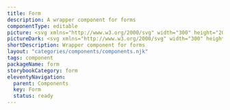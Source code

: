 ```yaml
---
title: Form
description: A wrapper component for forms
componentType: editable
picture: <svg xmlns="http://www.w3.org/2000/svg" width="300" height="200" fill="none" aria-labelledby="formTitle formDesc" role="img"><title id="formTitle">Illustration of the form component.</title><desc id="formDesc">An illustrated form component representing form component card.</desc><path fill="#D5D5D5" d="M229.159 48H70.841a.834.834 0 0 0-.841.826v20.348c0 .456.377.826.841.826H229.16c.464 0 .841-.37.841-.826V48.826a.834.834 0 0 0-.841-.826Z"/><path fill="#222" d="M70 39.87v-7.097h4.474v1.35H71.6v1.643h2.46v1.35H71.6v2.753H70ZM77.704 40c-.457 0-.889-.109-1.295-.327a2.586 2.586 0 0 1-.969-.968c-.246-.428-.37-.94-.37-1.535 0-.602.124-1.114.37-1.535.247-.42.57-.74.97-.957a2.633 2.633 0 0 1 2.579 0c.399.217.722.537.968.957.247.421.37.933.37 1.535 0 .595-.123 1.107-.37 1.535-.246.42-.57.744-.968.968a2.64 2.64 0 0 1-1.285.327Zm0-1.295a.812.812 0 0 0 .74-.414c.167-.283.25-.656.25-1.12 0-.473-.083-.846-.25-1.122a.812.812 0 0 0-.74-.414c-.333 0-.584.138-.75.414-.16.276-.24.65-.24 1.121 0 .465.08.838.24 1.121.166.276.417.414.75.414ZM81.423 39.87v-5.4h1.306l.11.948h.043c.196-.363.432-.632.707-.806.276-.181.552-.272.828-.272.152 0 .279.011.38.033.102.014.19.04.262.076l-.261 1.382a1.99 1.99 0 0 0-.588-.087c-.203 0-.417.076-.642.229-.218.145-.4.399-.545.762v3.134h-1.6ZM85.76 39.87v-5.4h1.306l.11.697h.043c.225-.225.464-.417.718-.577.254-.166.559-.25.914-.25.385 0 .693.08.925.24.24.152.429.373.566.663.24-.246.494-.457.762-.63.269-.182.58-.273.936-.273.58 0 1.005.196 1.274.588.276.385.414.914.414 1.589v3.352h-1.6v-3.145c0-.392-.055-.66-.164-.806-.101-.145-.268-.217-.5-.217-.269 0-.577.174-.926.522v3.646h-1.6v-3.145c0-.392-.054-.66-.163-.806-.102-.145-.268-.217-.5-.217-.27 0-.574.174-.915.522v3.646h-1.6ZM97.402 39.87v-7.097h4.474v1.35h-2.874v1.643h2.46v1.35h-2.46v2.753h-1.6ZM102.979 39.87v-5.4h1.6v5.4h-1.6Zm.795-6.194c-.268 0-.486-.076-.653-.228a.785.785 0 0 1-.25-.61c0-.254.083-.457.25-.61.167-.152.385-.228.653-.228.269 0 .486.076.653.229.167.152.25.355.25.61a.785.785 0 0 1-.25.609c-.167.152-.384.228-.653.228ZM108.404 40c-.515 0-.98-.112-1.393-.337a2.469 2.469 0 0 1-.98-.97c-.239-.42-.359-.928-.359-1.523 0-.588.12-1.092.359-1.513.247-.42.566-.744.958-.969a2.379 2.379 0 0 1 1.23-.348c.515 0 .94.116 1.273.348.341.225.595.534.762.926.174.384.261.823.261 1.317 0 .138-.007.275-.021.413-.015.13-.029.229-.044.294h-3.232c.072.392.235.682.489.87.254.182.559.273.915.273.384 0 .772-.12 1.164-.36l.534.97a3.536 3.536 0 0 1-.926.446 3.248 3.248 0 0 1-.99.163Zm-1.197-3.418h1.948c0-.297-.073-.54-.218-.729-.138-.196-.366-.294-.685-.294a.971.971 0 0 0-.664.261c-.196.167-.323.421-.381.762ZM113.09 40c-.551 0-.936-.163-1.153-.49-.211-.334-.316-.773-.316-1.317V32.24h1.6v6.018c0 .167.029.283.087.349.065.065.131.098.196.098h.087c.029-.008.065-.015.109-.022l.196 1.186c-.087.037-.2.066-.338.087-.13.03-.286.044-.468.044ZM116.662 40c-.668 0-1.205-.25-1.611-.751-.399-.508-.599-1.2-.599-2.079 0-.588.106-1.092.316-1.513.218-.428.497-.754.838-.98a1.977 1.977 0 0 1 1.089-.337c.297 0 .547.05.751.152.203.102.395.24.577.414l-.066-.827v-1.84h1.6v7.63h-1.306l-.109-.533h-.043c-.189.189-.41.348-.664.479a1.755 1.755 0 0 1-.773.185Zm.414-1.306a.99.99 0 0 0 .468-.109c.145-.072.283-.2.413-.38v-2.21a1.156 1.156 0 0 0-.446-.273 1.407 1.407 0 0 0-.446-.076c-.254 0-.479.124-.675.37-.196.24-.294.617-.294 1.132 0 .53.083.922.25 1.176.174.247.418.37.73.37ZM123.284 39.87v-7.097h1.6v5.747h2.809v1.35h-4.409ZM130.148 40c-.494 0-.885-.156-1.176-.468a1.67 1.67 0 0 1-.435-1.165c0-.566.239-1.008.718-1.328.479-.319 1.252-.533 2.319-.642-.015-.24-.087-.428-.218-.566-.123-.145-.334-.217-.631-.217-.225 0-.454.043-.686.13a4.891 4.891 0 0 0-.74.36l-.577-1.056a5.34 5.34 0 0 1 1.088-.512c.392-.13.799-.196 1.22-.196.689 0 1.219.2 1.589.599.37.399.555 1.012.555 1.84v3.09h-1.306l-.109-.555h-.044c-.225.203-.468.37-.729.501a1.892 1.892 0 0 1-.838.185Zm.544-1.24c.181 0 .337-.04.468-.12.138-.088.276-.2.414-.338v-.947c-.566.073-.958.189-1.176.348-.217.153-.326.334-.326.545 0 .174.054.304.163.392a.79.79 0 0 0 .457.12ZM137.357 40c-.239 0-.482-.058-.729-.174a2.39 2.39 0 0 1-.675-.534h-.044l-.13.577h-1.252v-7.63h1.6v1.873l-.043.827c.21-.189.439-.334.685-.436.247-.108.494-.163.74-.163.436 0 .813.113 1.132.338.32.225.563.544.73.957.174.407.261.886.261 1.437 0 .617-.109 1.147-.327 1.59-.217.435-.5.768-.849 1a1.959 1.959 0 0 1-1.099.338Zm-.37-1.306c.276 0 .512-.127.707-.381.196-.254.294-.657.294-1.208 0-.973-.312-1.459-.936-1.459-.319 0-.627.163-.925.49v2.21c.145.13.29.22.435.272.146.05.287.076.425.076ZM143.183 40c-.515 0-.98-.112-1.393-.337a2.462 2.462 0 0 1-.98-.97c-.239-.42-.359-.928-.359-1.523 0-.588.12-1.092.359-1.513.247-.42.566-.744.958-.969a2.379 2.379 0 0 1 1.23-.348c.515 0 .939.116 1.273.348.341.225.595.534.762.926.174.384.261.823.261 1.317 0 .138-.007.275-.021.413-.015.13-.029.229-.044.294h-3.233c.073.392.236.682.49.87.254.182.559.273.915.273.384 0 .772-.12 1.164-.36l.533.97a3.514 3.514 0 0 1-.925.446 3.248 3.248 0 0 1-.99.163Zm-1.197-3.418h1.948c0-.297-.073-.54-.218-.729-.138-.196-.366-.294-.686-.294a.975.975 0 0 0-.664.261c-.195.167-.322.421-.38.762ZM147.869 40c-.551 0-.936-.163-1.153-.49-.211-.334-.316-.773-.316-1.317V32.24h1.6v6.018c0 .167.029.283.087.349.065.065.131.098.196.098h.087c.029-.008.065-.015.109-.022l.196 1.186c-.087.037-.2.066-.338.087-.13.03-.286.044-.468.044ZM70 80.884v-6.343h3.655v.677h-2.853v2.147h2.418v.676h-2.418v2.843H70ZM74.7 80.884v-4.699h.793v4.699H74.7Zm.406-5.666a.566.566 0 0 1-.386-.135.523.523 0 0 1-.145-.387.51.51 0 0 1 .145-.377.543.543 0 0 1 .386-.145.51.51 0 0 1 .532.522c0 .161-.052.29-.155.387a.53.53 0 0 1-.377.135ZM78.984 81c-.419 0-.799-.097-1.14-.29a2.153 2.153 0 0 1-.813-.85c-.2-.368-.3-.807-.3-1.316 0-.516.1-.957.3-1.324.206-.368.47-.651.793-.851.322-.2.66-.3 1.015-.3.6 0 1.06.2 1.383.6.329.4.493.934.493 1.605 0 .083-.003.167-.01.25a.944.944 0 0 1-.019.204h-3.171c.032.496.187.893.464 1.19.283.296.65.444 1.102.444.226 0 .432-.032.619-.097.193-.07.377-.16.55-.27l.281.522c-.2.129-.428.241-.686.338a2.384 2.384 0 0 1-.86.145Zm-1.479-2.843h2.514c0-.477-.103-.837-.31-1.082-.2-.252-.483-.377-.85-.377-.33 0-.626.128-.89.386-.258.252-.412.61-.464 1.073ZM82.717 81c-.296 0-.512-.09-.647-.27-.13-.188-.194-.452-.194-.794V74h.793v5.995c0 .122.023.212.068.27a.201.201 0 0 0 .154.078h.068a1.11 1.11 0 0 1 .106-.02l.107.6a.688.688 0 0 1-.184.058c-.07.013-.161.019-.27.019ZM85.945 81c-.586 0-1.057-.213-1.411-.638-.355-.432-.532-1.038-.532-1.818 0-.509.094-.947.28-1.315.194-.374.445-.66.755-.86.315-.2.65-.3 1.005-.3.27 0 .506.048.706.145.2.097.403.229.609.397l-.039-.803V74h.803v6.884h-.658l-.067-.551h-.03c-.18.18-.392.338-.637.474a1.658 1.658 0 0 1-.784.193Zm.174-.667c.413 0 .813-.216 1.2-.648V77.23c-.2-.18-.394-.306-.58-.377a1.41 1.41 0 0 0-.562-.116c-.25 0-.48.078-.686.232-.2.148-.361.358-.483.629a2.213 2.213 0 0 0-.184.938c0 .56.113 1.002.338 1.324.226.316.545.474.957.474ZM91.716 80.884v-6.343h.803v2.66h2.949v-2.66h.812v6.343h-.812v-2.988h-2.95v2.988h-.802ZM97.946 80.884v-4.699h.793v4.699h-.793Zm.406-5.666a.566.566 0 0 1-.386-.135.523.523 0 0 1-.145-.387.51.51 0 0 1 .145-.377.543.543 0 0 1 .386-.145.51.51 0 0 1 .532.522c0 .161-.052.29-.155.387a.53.53 0 0 1-.377.135ZM100.326 80.884v-4.699h.657l.068.677h.029c.225-.226.464-.413.715-.56a1.61 1.61 0 0 1 .861-.233c.496 0 .857.158 1.083.474.232.31.348.764.348 1.363v2.978h-.793v-2.872c0-.438-.071-.757-.213-.957-.142-.2-.367-.3-.677-.3-.238 0-.454.062-.647.184-.187.123-.4.303-.639.542v3.403h-.792ZM107.092 81c-.502 0-.854-.145-1.054-.435-.193-.29-.29-.667-.29-1.131v-2.601h-.696v-.6l.735-.048.097-1.315h.667v1.315h1.266v.648h-1.266v2.61c0 .29.051.516.155.677.109.155.299.232.57.232.084 0 .174-.013.271-.038l.261-.087.154.599c-.128.045-.27.084-.425.116a1.75 1.75 0 0 1-.445.058Z"/><circle cx="76" cy="151" r="6" fill="#D5D5D5"/><circle cx="76" cy="151" r="3" fill="#737373"/><path fill="#D5D5D5" d="M181.495 147h-94.99c-.279 0-.505.134-.505.3v7.4c0 .165.226.3.505.3h94.99c.279 0 .505-.135.505-.3v-7.4c0-.166-.226-.3-.505-.3Z"/><circle cx="76" cy="135" r="6" fill="#D5D5D5"/><circle cx="76" cy="135" r="3" fill="#737373"/><path fill="#D5D5D5" d="M229.243 131H86.757c-.418 0-.757.134-.757.3v7.4c0 .165.339.3.757.3h142.486c.418 0 .757-.135.757-.3v-7.4c0-.166-.339-.3-.757-.3Z"/><circle cx="76" cy="119" r="6" fill="#D5D5D5"/><circle cx="76" cy="119" r="3" fill="#737373"/><path fill="#D5D5D5" d="M205.369 115H86.631c-.349 0-.631.134-.631.3v7.4c0 .165.282.3.631.3h118.738c.348 0 .631-.135.631-.3v-7.4c0-.166-.283-.3-.631-.3Z"/><path fill="#222" d="M70 104.869v-7.096h4.474v1.35H71.6v1.643h2.46v1.35H71.6v2.753H70ZM77.704 105a2.7 2.7 0 0 1-1.295-.327 2.583 2.583 0 0 1-.969-.968c-.246-.428-.37-.94-.37-1.535 0-.602.124-1.114.37-1.535.247-.421.57-.74.97-.958a2.634 2.634 0 0 1 2.579 0c.399.218.722.537.968.958.247.421.37.933.37 1.535 0 .595-.123 1.107-.37 1.535-.246.421-.57.743-.968.968-.4.218-.828.327-1.285.327Zm0-1.295a.812.812 0 0 0 .74-.414c.167-.283.25-.657.25-1.121 0-.472-.083-.845-.25-1.121a.812.812 0 0 0-.74-.414c-.333 0-.584.138-.75.414-.16.276-.24.649-.24 1.121 0 .464.08.838.24 1.121.166.276.417.414.75.414ZM81.423 104.869v-5.398h1.306l.11.947h.043c.196-.363.432-.632.707-.806.276-.181.552-.272.828-.272.152 0 .279.01.38.033.102.014.19.04.262.076l-.261 1.382a1.922 1.922 0 0 0-.588-.087c-.203 0-.417.076-.642.229-.218.145-.4.399-.545.762v3.134h-1.6ZM85.76 104.869v-5.398h1.306l.11.696h.043c.225-.225.464-.417.718-.577.254-.166.559-.25.914-.25.385 0 .693.08.925.24.24.152.429.373.566.663.24-.246.494-.457.762-.63.269-.182.58-.273.936-.273.58 0 1.005.196 1.274.588.276.384.414.914.414 1.589v3.352h-1.6v-3.145c0-.392-.055-.661-.164-.806-.101-.145-.268-.217-.5-.217-.269 0-.577.174-.926.522v3.646h-1.6v-3.145c0-.392-.054-.661-.163-.806-.102-.145-.268-.217-.5-.217-.27 0-.574.174-.915.522v3.646h-1.6ZM97.402 104.869v-7.096h4.474v1.35h-2.874v1.643h2.46v1.35h-2.46v2.753h-1.6ZM102.979 104.869v-5.398h1.6v5.398h-1.6Zm.795-6.193c-.268 0-.486-.076-.653-.228a.785.785 0 0 1-.25-.61c0-.254.083-.457.25-.61.167-.152.385-.228.653-.228.269 0 .486.076.653.228.167.153.25.356.25.61a.785.785 0 0 1-.25.61c-.167.152-.384.228-.653.228ZM108.404 105c-.515 0-.98-.113-1.393-.338a2.46 2.46 0 0 1-.98-.968c-.239-.421-.359-.929-.359-1.524 0-.588.12-1.092.359-1.513.247-.421.566-.744.958-.969a2.379 2.379 0 0 1 1.23-.348c.515 0 .94.116 1.273.348.341.225.595.534.762.925.174.385.261.824.261 1.317a4.1 4.1 0 0 1-.021.414 2.936 2.936 0 0 1-.044.294h-3.232c.072.392.235.682.489.871.254.181.559.272.915.272.384 0 .772-.12 1.164-.359l.534.968a3.531 3.531 0 0 1-.926.447 3.275 3.275 0 0 1-.99.163Zm-1.197-3.418h1.948c0-.297-.073-.54-.218-.729-.138-.196-.366-.294-.685-.294a.971.971 0 0 0-.664.261c-.196.167-.323.421-.381.762ZM113.09 105c-.551 0-.936-.163-1.153-.49-.211-.334-.316-.773-.316-1.317v-5.954h1.6v6.019c0 .167.029.283.087.349.065.065.131.098.196.098h.087c.029-.008.065-.015.109-.022l.196 1.186c-.087.037-.2.066-.338.087-.13.029-.286.044-.468.044ZM116.662 105c-.668 0-1.205-.25-1.611-.751-.399-.508-.599-1.201-.599-2.079 0-.588.106-1.092.316-1.513.218-.428.497-.755.838-.98a1.978 1.978 0 0 1 1.089-.337c.297 0 .547.05.751.152.203.102.395.24.577.414l-.066-.827v-1.84h1.6v7.63h-1.306l-.109-.533h-.043c-.189.189-.41.348-.664.479a1.759 1.759 0 0 1-.773.185Zm.414-1.306c.174 0 .33-.037.468-.109.145-.073.283-.2.413-.381v-2.21a1.167 1.167 0 0 0-.446-.272 1.426 1.426 0 0 0-.446-.076c-.254 0-.479.123-.675.37-.196.24-.294.617-.294 1.132 0 .53.083.922.25 1.176.174.246.418.37.73.37ZM123.284 104.869v-7.096h1.6v5.747h2.809v1.349h-4.409ZM130.148 105c-.494 0-.885-.156-1.176-.468a1.67 1.67 0 0 1-.435-1.165c0-.566.239-1.008.718-1.328.479-.319 1.252-.533 2.319-.642-.015-.239-.087-.428-.218-.566-.123-.145-.334-.218-.631-.218-.225 0-.454.044-.686.131a4.917 4.917 0 0 0-.74.359l-.577-1.056c.341-.21.704-.38 1.088-.511.392-.13.799-.196 1.22-.196.689 0 1.219.2 1.589.599.37.399.555 1.012.555 1.839v3.091h-1.306l-.109-.555h-.044c-.225.203-.468.37-.729.501a1.896 1.896 0 0 1-.838.185Zm.544-1.241a.88.88 0 0 0 .468-.12c.138-.087.276-.199.414-.337v-.947c-.566.073-.958.189-1.176.348-.217.153-.326.334-.326.544 0 .175.054.305.163.392a.79.79 0 0 0 .457.12ZM137.357 105c-.239 0-.482-.058-.729-.174a2.388 2.388 0 0 1-.675-.534h-.044l-.13.577h-1.252v-7.63h1.6v1.872l-.043.828c.21-.189.439-.334.685-.436.247-.109.494-.163.74-.163.436 0 .813.112 1.132.337.32.225.563.545.73.958.174.407.261.886.261 1.437 0 .617-.109 1.146-.327 1.589-.217.435-.5.769-.849 1.001a1.958 1.958 0 0 1-1.099.338Zm-.37-1.306c.276 0 .512-.127.707-.381.196-.254.294-.657.294-1.208 0-.973-.312-1.459-.936-1.459-.319 0-.627.163-.925.49v2.209c.145.131.29.222.435.273.146.05.287.076.425.076ZM143.183 105c-.515 0-.98-.113-1.393-.338a2.453 2.453 0 0 1-.98-.968c-.239-.421-.359-.929-.359-1.524 0-.588.12-1.092.359-1.513.247-.421.566-.744.958-.969a2.379 2.379 0 0 1 1.23-.348c.515 0 .939.116 1.273.348.341.225.595.534.762.925.174.385.261.824.261 1.317a4.1 4.1 0 0 1-.021.414 2.936 2.936 0 0 1-.044.294h-3.233c.073.392.236.682.49.871.254.181.559.272.915.272.384 0 .772-.12 1.164-.359l.533.968a3.51 3.51 0 0 1-.925.447 3.275 3.275 0 0 1-.99.163Zm-1.197-3.418h1.948c0-.297-.073-.54-.218-.729-.138-.196-.366-.294-.686-.294a.975.975 0 0 0-.664.261c-.195.167-.322.421-.38.762ZM147.869 105c-.551 0-.936-.163-1.153-.49-.211-.334-.316-.773-.316-1.317v-5.954h1.6v6.019c0 .167.029.283.087.349.065.065.131.098.196.098h.087c.029-.008.065-.015.109-.022l.196 1.186c-.087.037-.2.066-.338.087-.13.029-.286.044-.468.044ZM71 167.884v-6.343h3.655v.677h-2.853v2.147h2.418v.676h-2.418v2.843H71ZM75.7 167.884v-4.699h.793v4.699H75.7Zm.406-5.666a.567.567 0 0 1-.386-.135.524.524 0 0 1-.145-.387.51.51 0 0 1 .145-.377.542.542 0 0 1 .386-.145c.155 0 .28.048.377.145a.493.493 0 0 1 .155.377c0 .161-.052.29-.155.387a.531.531 0 0 1-.377.135ZM79.984 168c-.419 0-.799-.097-1.14-.29a2.157 2.157 0 0 1-.813-.851c-.2-.367-.3-.806-.3-1.315 0-.516.1-.957.3-1.325.206-.367.47-.651.793-.85.322-.2.66-.3 1.015-.3.6 0 1.06.2 1.383.599.329.4.493.935.493 1.605 0 .084-.003.168-.01.252a.945.945 0 0 1-.019.203h-3.171c.032.496.187.893.464 1.189.283.297.65.445 1.102.445.226 0 .432-.032.619-.097.193-.071.377-.161.55-.271l.281.522c-.2.129-.428.242-.686.339a2.378 2.378 0 0 1-.86.145Zm-1.479-2.843h2.514c0-.477-.103-.838-.31-1.083-.2-.251-.483-.377-.85-.377-.33 0-.626.129-.89.387-.258.252-.412.609-.464 1.073ZM83.717 168c-.296 0-.512-.09-.647-.271-.13-.187-.194-.451-.194-.793V161h.793v5.994c0 .123.023.213.068.271a.2.2 0 0 0 .154.077h.068c.026-.006.061-.012.106-.019l.107.6a.718.718 0 0 1-.184.058c-.07.012-.161.019-.27.019ZM86.945 168c-.586 0-1.057-.213-1.411-.638-.355-.432-.532-1.038-.532-1.818 0-.509.094-.947.28-1.315.194-.374.445-.661.755-.86.315-.2.65-.3 1.005-.3.27 0 .506.048.706.145.2.097.403.229.609.396l-.039-.802V161h.803v6.884h-.658l-.067-.551h-.03c-.18.18-.392.338-.637.474a1.668 1.668 0 0 1-.784.193Zm.174-.667c.413 0 .813-.216 1.2-.648v-2.456c-.2-.18-.394-.306-.58-.377a1.416 1.416 0 0 0-.562-.116c-.25 0-.48.077-.686.232-.2.148-.361.358-.483.629a2.208 2.208 0 0 0-.184.937c0 .561.113 1.003.338 1.325.226.316.545.474.957.474ZM92.716 167.884v-6.343h.803v2.659h2.949v-2.659h.812v6.343h-.812v-2.988h-2.95v2.988h-.802ZM98.946 167.884v-4.699h.793v4.699h-.793Zm.406-5.666a.567.567 0 0 1-.386-.135.524.524 0 0 1-.145-.387.51.51 0 0 1 .145-.377.542.542 0 0 1 .386-.145c.155 0 .28.048.377.145a.493.493 0 0 1 .155.377c0 .161-.052.29-.155.387a.531.531 0 0 1-.377.135ZM101.326 167.884v-4.699h.657l.068.677h.029c.225-.226.464-.413.715-.561.252-.155.538-.232.861-.232.496 0 .857.158 1.083.474.232.309.348.764.348 1.363v2.978h-.793v-2.872c0-.438-.071-.757-.213-.957-.142-.2-.367-.3-.677-.3-.238 0-.454.062-.647.184-.187.123-.4.303-.639.542v3.403h-.792ZM108.092 168c-.502 0-.854-.145-1.054-.435-.193-.29-.29-.667-.29-1.131v-2.601h-.696v-.6l.735-.048.097-1.315h.667v1.315h1.266v.648h-1.266v2.61c0 .29.051.516.155.677.109.155.299.232.57.232.084 0 .174-.013.271-.039l.261-.087.154.6c-.128.045-.27.084-.425.116a1.737 1.737 0 0 1-.445.058Z"/></svg>
pictureDark: <svg xmlns="http://www.w3.org/2000/svg" width="300" height="200" fill="none" aria-labelledby="formDarkTitle formDarkDesc" role="img"><title id="formDarkTitle">Illustration of the form component.</title><desc id="formDarkDesc">An illustrated form component representing form component card.</desc><path fill="#605F5F" d="M229.159 48H70.841a.834.834 0 0 0-.841.826v20.348c0 .456.377.826.841.826H229.16c.464 0 .841-.37.841-.826V48.826a.834.834 0 0 0-.841-.826Z"/><path fill="#F4F4F4" d="M70 39.87v-7.097h4.474v1.35H71.6v1.643h2.46v1.35H71.6v2.753H70ZM77.704 40c-.457 0-.889-.109-1.295-.327a2.586 2.586 0 0 1-.969-.968c-.246-.428-.37-.94-.37-1.535 0-.602.124-1.114.37-1.535.247-.42.57-.74.97-.957a2.633 2.633 0 0 1 2.579 0c.399.217.722.537.968.957.247.421.37.933.37 1.535 0 .595-.123 1.107-.37 1.535-.246.42-.57.744-.968.968a2.64 2.64 0 0 1-1.285.327Zm0-1.295a.812.812 0 0 0 .74-.414c.167-.283.25-.656.25-1.12 0-.473-.083-.846-.25-1.122a.812.812 0 0 0-.74-.414c-.333 0-.584.138-.75.414-.16.276-.24.65-.24 1.121 0 .465.08.838.24 1.121.166.276.417.414.75.414ZM81.423 39.87v-5.4h1.306l.11.948h.043c.196-.363.432-.632.707-.806.276-.181.552-.272.828-.272.152 0 .279.011.38.033.102.014.19.04.262.076l-.261 1.382a1.99 1.99 0 0 0-.588-.087c-.203 0-.417.076-.642.229-.218.145-.4.399-.545.762v3.134h-1.6ZM85.76 39.87v-5.4h1.306l.11.697h.043c.225-.225.464-.417.718-.577.254-.166.559-.25.914-.25.385 0 .693.08.925.24.24.152.429.373.566.663.24-.246.494-.457.762-.63.269-.182.58-.273.936-.273.58 0 1.005.196 1.274.588.276.385.414.914.414 1.589v3.352h-1.6v-3.145c0-.392-.055-.66-.164-.806-.101-.145-.268-.217-.5-.217-.269 0-.577.174-.926.522v3.646h-1.6v-3.145c0-.392-.054-.66-.163-.806-.102-.145-.268-.217-.5-.217-.27 0-.574.174-.915.522v3.646h-1.6ZM97.402 39.87v-7.097h4.474v1.35h-2.874v1.643h2.46v1.35h-2.46v2.753h-1.6ZM102.98 39.87v-5.4h1.6v5.4h-1.6Zm.794-6.194c-.268 0-.486-.076-.653-.228a.785.785 0 0 1-.25-.61c0-.254.083-.457.25-.61.167-.152.385-.228.653-.228.269 0 .486.076.653.229.167.152.25.355.25.61a.785.785 0 0 1-.25.609c-.167.152-.384.228-.653.228ZM108.404 40c-.515 0-.98-.112-1.393-.337a2.469 2.469 0 0 1-.98-.97c-.239-.42-.359-.928-.359-1.523 0-.588.12-1.092.359-1.513.247-.42.566-.744.958-.969a2.379 2.379 0 0 1 1.23-.348c.515 0 .94.116 1.273.348.341.225.595.534.762.926.174.384.261.823.261 1.317 0 .138-.007.275-.021.413-.015.13-.029.229-.044.294h-3.232c.072.392.235.682.489.87.254.182.559.273.915.273.384 0 .772-.12 1.164-.36l.534.97a3.536 3.536 0 0 1-.926.446 3.248 3.248 0 0 1-.99.163Zm-1.197-3.418h1.948c0-.297-.073-.54-.218-.729-.138-.196-.366-.294-.685-.294a.973.973 0 0 0-.664.261c-.196.167-.323.421-.381.762ZM113.09 40c-.551 0-.936-.163-1.153-.49-.211-.334-.316-.773-.316-1.317V32.24h1.6v6.018c0 .167.029.283.087.349.065.065.131.098.196.098h.087c.029-.008.065-.015.109-.022l.196 1.186c-.087.037-.2.066-.337.087a2.195 2.195 0 0 1-.469.044ZM116.662 40c-.668 0-1.205-.25-1.611-.751-.399-.508-.599-1.2-.599-2.079 0-.588.106-1.092.316-1.513.218-.428.497-.754.838-.98a1.98 1.98 0 0 1 1.089-.337c.297 0 .547.05.751.152.203.102.395.24.577.414l-.066-.827v-1.84h1.6v7.63h-1.306l-.109-.533h-.043c-.189.189-.41.348-.664.479a1.755 1.755 0 0 1-.773.185Zm.414-1.306a.99.99 0 0 0 .468-.109c.145-.072.283-.2.413-.38v-2.21a1.156 1.156 0 0 0-.446-.273 1.407 1.407 0 0 0-.446-.076c-.254 0-.479.124-.675.37-.196.24-.294.617-.294 1.132 0 .53.083.922.25 1.176.174.247.418.37.73.37ZM123.284 39.87v-7.097h1.6v5.747h2.809v1.35h-4.409ZM130.148 40c-.494 0-.885-.156-1.176-.468a1.67 1.67 0 0 1-.435-1.165c0-.566.239-1.008.718-1.328.479-.319 1.252-.533 2.319-.642-.015-.24-.087-.428-.218-.566-.123-.145-.334-.217-.631-.217-.225 0-.454.043-.686.13a4.891 4.891 0 0 0-.74.36l-.577-1.056a5.34 5.34 0 0 1 1.088-.512c.392-.13.799-.196 1.22-.196.689 0 1.219.2 1.589.599.37.399.555 1.012.555 1.84v3.09h-1.306l-.109-.555h-.044c-.225.203-.468.37-.729.501a1.892 1.892 0 0 1-.838.185Zm.544-1.24a.88.88 0 0 0 .468-.12c.138-.088.276-.2.414-.338v-.947c-.566.073-.958.189-1.176.348-.217.153-.326.334-.326.545 0 .174.054.304.163.392a.79.79 0 0 0 .457.12ZM137.357 40c-.239 0-.482-.058-.729-.174a2.39 2.39 0 0 1-.675-.534h-.044l-.13.577h-1.252v-7.63h1.6v1.873l-.043.827c.21-.189.439-.334.685-.436.247-.108.494-.163.74-.163.436 0 .813.113 1.132.338.32.225.563.544.73.957.174.407.261.886.261 1.437 0 .617-.109 1.147-.327 1.59-.217.435-.5.768-.849 1a1.959 1.959 0 0 1-1.099.338Zm-.37-1.306c.276 0 .512-.127.707-.381.196-.254.294-.657.294-1.208 0-.973-.312-1.459-.936-1.459-.319 0-.627.163-.925.49v2.21c.145.13.29.22.436.272.145.05.286.076.424.076ZM143.183 40c-.515 0-.98-.112-1.393-.337a2.462 2.462 0 0 1-.98-.97c-.239-.42-.359-.928-.359-1.523 0-.588.12-1.092.359-1.513.247-.42.566-.744.958-.969a2.379 2.379 0 0 1 1.23-.348c.515 0 .939.116 1.273.348.341.225.595.534.762.926.174.384.261.823.261 1.317 0 .138-.007.275-.021.413-.015.13-.029.229-.044.294h-3.233c.073.392.236.682.49.87.254.182.559.273.915.273.384 0 .772-.12 1.164-.36l.533.97a3.514 3.514 0 0 1-.925.446 3.248 3.248 0 0 1-.99.163Zm-1.197-3.418h1.948c0-.297-.073-.54-.218-.729-.138-.196-.366-.294-.686-.294a.975.975 0 0 0-.664.261c-.195.167-.322.421-.38.762ZM147.869 40c-.551 0-.936-.163-1.153-.49-.211-.334-.316-.773-.316-1.317V32.24h1.6v6.018c0 .167.029.283.087.349.065.065.131.098.196.098h.087c.029-.008.065-.015.109-.022l.196 1.186c-.087.037-.2.066-.338.087-.13.03-.286.044-.468.044ZM70 80.884v-6.343h3.655v.677h-2.853v2.147h2.418v.676h-2.418v2.843H70ZM74.7 80.884v-4.699h.793v4.699H74.7Zm.406-5.666a.566.566 0 0 1-.386-.135.523.523 0 0 1-.145-.387.51.51 0 0 1 .145-.377.543.543 0 0 1 .386-.145.51.51 0 0 1 .532.522c0 .161-.052.29-.155.387a.53.53 0 0 1-.377.135ZM78.984 81c-.419 0-.799-.097-1.14-.29a2.153 2.153 0 0 1-.813-.85c-.2-.368-.3-.807-.3-1.316 0-.516.1-.957.3-1.324.206-.368.47-.651.793-.851.322-.2.66-.3 1.015-.3.6 0 1.06.2 1.383.6.329.4.493.934.493 1.605 0 .083-.003.167-.01.25a.944.944 0 0 1-.019.204h-3.171c.032.496.187.893.464 1.19.283.296.65.444 1.102.444.226 0 .432-.032.619-.097.193-.07.377-.16.55-.27l.281.522c-.2.129-.428.241-.686.338a2.384 2.384 0 0 1-.86.145Zm-1.479-2.843h2.514c0-.477-.103-.837-.31-1.082-.2-.252-.483-.377-.85-.377-.33 0-.626.128-.89.386-.258.252-.412.61-.464 1.073ZM82.717 81c-.296 0-.512-.09-.647-.27-.13-.188-.194-.452-.194-.794V74h.793v5.995c0 .122.023.212.068.27a.201.201 0 0 0 .154.078h.068a1.11 1.11 0 0 1 .106-.02l.107.6a.688.688 0 0 1-.184.058c-.07.013-.161.019-.27.019ZM85.945 81c-.586 0-1.057-.213-1.411-.638-.355-.432-.532-1.038-.532-1.818 0-.509.094-.947.28-1.315.194-.374.445-.66.755-.86.315-.2.65-.3 1.005-.3.27 0 .506.048.706.145.2.097.403.229.609.397l-.039-.803V74h.803v6.884h-.658l-.067-.551h-.03c-.18.18-.392.338-.637.474a1.658 1.658 0 0 1-.784.193Zm.174-.667c.413 0 .813-.216 1.2-.648V77.23c-.2-.18-.394-.306-.58-.377a1.41 1.41 0 0 0-.562-.116c-.25 0-.48.078-.686.232-.2.148-.361.358-.483.629a2.213 2.213 0 0 0-.184.938c0 .56.113 1.002.338 1.324.226.316.545.474.957.474ZM91.716 80.884v-6.343h.803v2.66h2.949v-2.66h.812v6.343h-.812v-2.988h-2.95v2.988h-.802ZM97.946 80.884v-4.699h.793v4.699h-.793Zm.406-5.666a.566.566 0 0 1-.386-.135.523.523 0 0 1-.145-.387.51.51 0 0 1 .145-.377.543.543 0 0 1 .386-.145.51.51 0 0 1 .532.522c0 .161-.052.29-.155.387a.53.53 0 0 1-.377.135ZM100.326 80.884v-4.699h.657l.068.677h.029c.225-.226.464-.413.715-.56a1.61 1.61 0 0 1 .861-.233c.496 0 .857.158 1.083.474.232.31.348.764.348 1.363v2.978h-.793v-2.872c0-.438-.071-.757-.213-.957-.142-.2-.367-.3-.677-.3-.238 0-.454.062-.647.184-.187.123-.4.303-.639.542v3.403h-.792ZM107.092 81c-.502 0-.854-.145-1.054-.435-.193-.29-.29-.667-.29-1.131v-2.601h-.696v-.6l.735-.048.097-1.315h.667v1.315h1.266v.648h-1.266v2.61c0 .29.051.516.155.677.109.155.299.232.57.232.084 0 .174-.013.271-.038l.261-.087.154.599c-.128.045-.27.084-.425.116a1.75 1.75 0 0 1-.445.058Z"/><circle cx="76" cy="151" r="6" fill="#605F5F"/><circle cx="76" cy="151" r="3" fill="#BCBCBC"/><path fill="#605F5F" d="M181.495 147h-94.99c-.279 0-.505.134-.505.3v7.4c0 .165.226.3.505.3h94.99c.279 0 .505-.135.505-.3v-7.4c0-.166-.226-.3-.505-.3Z"/><circle cx="76" cy="135" r="6" fill="#605F5F"/><circle cx="76" cy="135" r="3" fill="#BCBCBC"/><path fill="#605F5F" d="M229.243 131H86.757c-.418 0-.757.134-.757.3v7.4c0 .165.339.3.757.3h142.486c.418 0 .757-.135.757-.3v-7.4c0-.166-.339-.3-.757-.3Z"/><circle cx="76" cy="119" r="6" fill="#605F5F"/><circle cx="76" cy="119" r="3" fill="#BCBCBC"/><path fill="#605F5F" d="M205.369 115H86.631c-.349 0-.631.134-.631.3v7.4c0 .165.282.3.631.3h118.738c.348 0 .631-.135.631-.3v-7.4c0-.166-.283-.3-.631-.3Z"/><path fill="#F4F4F4" d="M70 104.869v-7.096h4.474v1.35H71.6v1.643h2.46v1.35H71.6v2.753H70ZM77.704 105a2.7 2.7 0 0 1-1.295-.327 2.583 2.583 0 0 1-.969-.968c-.246-.428-.37-.94-.37-1.535 0-.602.124-1.114.37-1.535.247-.421.57-.74.97-.958a2.634 2.634 0 0 1 2.579 0c.399.218.722.537.968.958.247.421.37.933.37 1.535 0 .595-.123 1.107-.37 1.535-.246.421-.57.743-.968.968-.4.218-.828.327-1.285.327Zm0-1.295a.812.812 0 0 0 .74-.414c.167-.283.25-.657.25-1.121 0-.472-.083-.845-.25-1.121a.812.812 0 0 0-.74-.414c-.333 0-.584.138-.75.414-.16.276-.24.649-.24 1.121 0 .464.08.838.24 1.121.166.276.417.414.75.414ZM81.423 104.869v-5.398h1.306l.11.947h.043c.196-.363.432-.632.707-.806.276-.181.552-.272.828-.272.152 0 .279.01.38.033.102.014.19.04.262.076l-.261 1.382a1.922 1.922 0 0 0-.588-.087c-.203 0-.417.076-.642.229-.218.145-.4.399-.545.762v3.134h-1.6ZM85.76 104.869v-5.398h1.306l.11.696h.043c.225-.225.464-.417.718-.577.254-.166.559-.25.914-.25.385 0 .693.08.925.24.24.152.429.373.566.663.24-.246.494-.457.762-.63.269-.182.58-.273.936-.273.58 0 1.005.196 1.274.588.276.384.414.914.414 1.589v3.352h-1.6v-3.145c0-.392-.055-.661-.164-.806-.101-.145-.268-.217-.5-.217-.269 0-.577.174-.926.522v3.646h-1.6v-3.145c0-.392-.054-.661-.163-.806-.102-.145-.268-.217-.5-.217-.27 0-.574.174-.915.522v3.646h-1.6ZM97.402 104.869v-7.096h4.474v1.35h-2.874v1.643h2.46v1.35h-2.46v2.753h-1.6ZM102.98 104.869v-5.398h1.6v5.398h-1.6Zm.794-6.193c-.268 0-.486-.076-.653-.228a.785.785 0 0 1-.25-.61c0-.254.083-.457.25-.61.167-.152.385-.228.653-.228.269 0 .486.076.653.228.167.153.25.356.25.61a.785.785 0 0 1-.25.61c-.167.152-.384.228-.653.228ZM108.404 105c-.515 0-.98-.113-1.393-.338a2.46 2.46 0 0 1-.98-.968c-.239-.421-.359-.929-.359-1.524 0-.588.12-1.092.359-1.513.247-.421.566-.744.958-.969a2.379 2.379 0 0 1 1.23-.348c.515 0 .94.116 1.273.348.341.225.595.534.762.925.174.385.261.824.261 1.317a4.1 4.1 0 0 1-.021.414 2.936 2.936 0 0 1-.044.294h-3.232c.072.392.235.682.489.871.254.181.559.272.915.272.384 0 .772-.12 1.164-.359l.534.968a3.531 3.531 0 0 1-.926.447 3.275 3.275 0 0 1-.99.163Zm-1.197-3.418h1.948c0-.297-.073-.54-.218-.729-.138-.196-.366-.294-.685-.294a.973.973 0 0 0-.664.261c-.196.167-.323.421-.381.762ZM113.09 105c-.551 0-.936-.163-1.153-.49-.211-.334-.316-.773-.316-1.317v-5.954h1.6v6.019c0 .167.029.283.087.349.065.065.131.098.196.098h.087c.029-.008.065-.015.109-.022l.196 1.186c-.087.037-.2.066-.337.087a2.192 2.192 0 0 1-.469.044ZM116.662 105c-.668 0-1.205-.25-1.611-.751-.399-.508-.599-1.201-.599-2.079 0-.588.106-1.092.316-1.513.218-.428.497-.755.838-.98a1.98 1.98 0 0 1 1.089-.337c.297 0 .547.05.751.152.203.102.395.24.577.414l-.066-.827v-1.84h1.6v7.63h-1.306l-.109-.533h-.043c-.189.189-.41.348-.664.479a1.759 1.759 0 0 1-.773.185Zm.414-1.306c.174 0 .33-.037.468-.109.145-.073.283-.2.413-.381v-2.21a1.167 1.167 0 0 0-.446-.272 1.426 1.426 0 0 0-.446-.076c-.254 0-.479.123-.675.37-.196.24-.294.617-.294 1.132 0 .53.083.922.25 1.176.174.246.418.37.73.37ZM123.284 104.869v-7.096h1.6v5.747h2.809v1.349h-4.409ZM130.148 105c-.494 0-.885-.156-1.176-.468a1.67 1.67 0 0 1-.435-1.165c0-.566.239-1.008.718-1.328.479-.319 1.252-.533 2.319-.642-.015-.239-.087-.428-.218-.566-.123-.145-.334-.218-.631-.218-.225 0-.454.044-.686.131a4.917 4.917 0 0 0-.74.359l-.577-1.056c.341-.21.704-.38 1.088-.511.392-.13.799-.196 1.22-.196.689 0 1.219.2 1.589.599.37.399.555 1.012.555 1.839v3.091h-1.306l-.109-.555h-.044c-.225.203-.468.37-.729.501a1.896 1.896 0 0 1-.838.185Zm.544-1.241c.181 0 .338-.04.468-.12.138-.087.276-.199.414-.337v-.947c-.566.073-.958.189-1.176.348-.217.153-.326.334-.326.544 0 .175.054.305.163.392a.79.79 0 0 0 .457.12ZM137.357 105c-.239 0-.482-.058-.729-.174a2.388 2.388 0 0 1-.675-.534h-.044l-.13.577h-1.252v-7.63h1.6v1.872l-.043.828c.21-.189.439-.334.685-.436.247-.109.494-.163.74-.163.436 0 .813.112 1.132.337.32.225.563.545.73.958.174.407.261.886.261 1.437 0 .617-.109 1.146-.327 1.589-.217.435-.5.769-.849 1.001a1.958 1.958 0 0 1-1.099.338Zm-.37-1.306c.276 0 .512-.127.707-.381.196-.254.294-.657.294-1.208 0-.973-.312-1.459-.936-1.459-.319 0-.627.163-.925.49v2.209c.145.131.29.222.435.273.146.05.287.076.425.076ZM143.183 105c-.515 0-.98-.113-1.393-.338a2.453 2.453 0 0 1-.98-.968c-.239-.421-.359-.929-.359-1.524 0-.588.12-1.092.359-1.513.247-.421.566-.744.958-.969a2.379 2.379 0 0 1 1.23-.348c.515 0 .939.116 1.273.348.341.225.595.534.762.925.174.385.261.824.261 1.317a4.1 4.1 0 0 1-.021.414 2.936 2.936 0 0 1-.044.294h-3.233c.073.392.236.682.49.871.254.181.559.272.915.272.384 0 .772-.12 1.164-.359l.533.968a3.51 3.51 0 0 1-.925.447 3.275 3.275 0 0 1-.99.163Zm-1.197-3.418h1.948c0-.297-.073-.54-.218-.729-.138-.196-.366-.294-.686-.294a.97.97 0 0 0-.663.261c-.196.167-.323.421-.381.762ZM147.869 105c-.551 0-.936-.163-1.153-.49-.211-.334-.316-.773-.316-1.317v-5.954h1.6v6.019c0 .167.029.283.087.349.065.065.131.098.196.098h.087c.029-.008.065-.015.109-.022l.196 1.186c-.087.037-.2.066-.338.087-.13.029-.286.044-.468.044ZM71 167.884v-6.343h3.655v.677h-2.853v2.147h2.418v.676h-2.418v2.843H71ZM75.7 167.884v-4.699h.793v4.699H75.7Zm.406-5.666a.567.567 0 0 1-.386-.135.524.524 0 0 1-.145-.387.51.51 0 0 1 .145-.377.542.542 0 0 1 .386-.145c.155 0 .28.048.377.145a.493.493 0 0 1 .155.377c0 .161-.052.29-.155.387a.531.531 0 0 1-.377.135ZM79.984 168c-.419 0-.799-.097-1.14-.29a2.157 2.157 0 0 1-.813-.851c-.2-.367-.3-.806-.3-1.315 0-.516.1-.957.3-1.325.206-.367.47-.651.793-.85.322-.2.66-.3 1.015-.3.6 0 1.06.2 1.383.599.329.4.493.935.493 1.605 0 .084-.003.168-.01.252a.945.945 0 0 1-.019.203h-3.171c.032.496.187.893.464 1.189.283.297.65.445 1.102.445.226 0 .432-.032.619-.097.193-.071.377-.161.55-.271l.281.522c-.2.129-.428.242-.686.339a2.378 2.378 0 0 1-.86.145Zm-1.479-2.843h2.514c0-.477-.103-.838-.31-1.083-.2-.251-.483-.377-.85-.377-.33 0-.626.129-.89.387-.258.252-.412.609-.464 1.073ZM83.717 168c-.296 0-.512-.09-.647-.271-.13-.187-.194-.451-.194-.793V161h.793v5.994c0 .123.023.213.068.271a.2.2 0 0 0 .154.077h.068c.026-.006.061-.012.106-.019l.107.6a.718.718 0 0 1-.184.058c-.07.012-.161.019-.27.019ZM86.945 168c-.586 0-1.057-.213-1.411-.638-.355-.432-.532-1.038-.532-1.818 0-.509.094-.947.28-1.315.194-.374.445-.661.755-.86.315-.2.65-.3 1.005-.3.27 0 .506.048.706.145.2.097.403.229.609.396l-.039-.802V161h.803v6.884h-.658l-.067-.551h-.03c-.18.18-.392.338-.637.474a1.668 1.668 0 0 1-.784.193Zm.174-.667c.413 0 .813-.216 1.2-.648v-2.456c-.2-.18-.394-.306-.58-.377a1.416 1.416 0 0 0-.562-.116c-.25 0-.48.077-.686.232-.2.148-.361.358-.483.629a2.208 2.208 0 0 0-.184.937c0 .561.113 1.003.338 1.325.226.316.545.474.957.474ZM92.716 167.884v-6.343h.803v2.659h2.949v-2.659h.812v6.343h-.812v-2.988h-2.95v2.988h-.802ZM98.946 167.884v-4.699h.793v4.699h-.793Zm.406-5.666a.567.567 0 0 1-.386-.135.524.524 0 0 1-.145-.387.51.51 0 0 1 .145-.377.542.542 0 0 1 .386-.145c.155 0 .28.048.377.145a.493.493 0 0 1 .155.377c0 .161-.052.29-.155.387a.531.531 0 0 1-.377.135ZM101.326 167.884v-4.699h.657l.068.677h.029c.225-.226.464-.413.715-.561.252-.155.538-.232.861-.232.496 0 .857.158 1.083.474.232.309.348.764.348 1.363v2.978h-.793v-2.872c0-.438-.071-.757-.213-.957-.142-.2-.367-.3-.677-.3-.238 0-.454.062-.647.184-.187.123-.4.303-.639.542v3.403h-.792ZM108.092 168c-.502 0-.854-.145-1.054-.435-.193-.29-.29-.667-.29-1.131v-2.601h-.696v-.6l.735-.048.097-1.315h.667v1.315h1.266v.648h-1.266v2.61c0 .29.051.516.155.677.109.155.299.232.57.232.084 0 .174-.013.271-.039l.261-.087.154.6c-.128.045-.27.084-.425.116a1.737 1.737 0 0 1-.445.058Z"/></svg>
shortDescription: Wrapper component for forms
layout: "categories/components/components.njk"
tags: component
packageName: form
storybookCategory: form
eleventyNavigation:
  parent: Components
  key: Form
  status: ready
---
```


